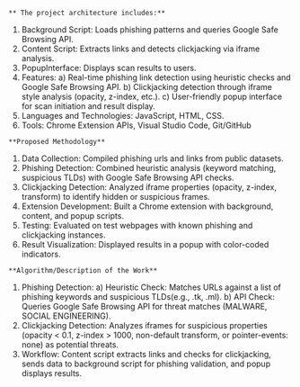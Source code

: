 `** The project architecture includes:**`
 1. Background Script: Loads phishing patterns and queries Google Safe Browsing API.
 2. Content Script: Extracts links and detects clickjacking via iframe analysis.
 3. PopupInterface: Displays scan results to users.
 4. Features:
    a) Real-time phishing link detection using heuristic checks and Google Safe Browsing API.
    b) Clickjacking detection through iframe style analysis (opacity, z-index, etc.).
    c) User-friendly popup interface for scan initiation and result display.
 5. Languages and Technologies: JavaScript, HTML, CSS.
 6. Tools: Chrome Extension APIs, Visual Studio Code, Git/GitHub

`**Proposed Methodology**`
 1. Data Collection: Compiled phishing urls and links from public datasets.
 2. Phishing Detection: Combined heuristic analysis (keyword matching, suspicious TLDs) with Google Safe Browsing API checks.
 3. Clickjacking Detection: Analyzed iframe properties (opacity, z-index, transform) to identify hidden or suspicious frames.
 4. Extension Development: Built a Chrome extension with background, content, and popup scripts.
 5. Testing: Evaluated on test webpages with known phishing and clickjacking instances.
 6. Result Visualization: Displayed results in a popup with color-coded indicators.

 `**Algorithm/Description of the Work**`
 1. Phishing Detection:
    a) Heuristic Check: Matches URLs against a list of phishing keywords and suspicious TLDs(e.g., .tk, .ml).
    b) API Check: Queries Google Safe Browsing API for threat matches (MALWARE, SOCIAL ENGINEERING).
 2. Clickjacking Detection:
    Analyzes iframes for suspicious properties (opacity < 0.1, z-index > 1000, non-default transform, or pointer-events: none) as potential threats.
 3. Workflow:
    Content script extracts links and checks for clickjacking, sends data to background script for phishing validation, and popup displays results.
